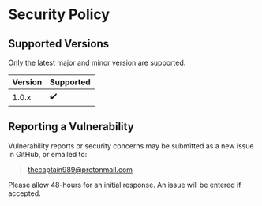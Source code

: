 # Security Policy

## Supported Versions

Only the latest major and minor version are supported.

| Version | Supported          |
| ------- | ------------------ |
| 1.0.x   | :heavy_check_mark: |

## Reporting a Vulnerability

Vulnerability reports or security concerns may be submitted as a new issue in GitHub, or emailed to:

>thecaptain989@protonmail.com

Please allow 48-hours for an initial response. An issue will be entered if accepted.
